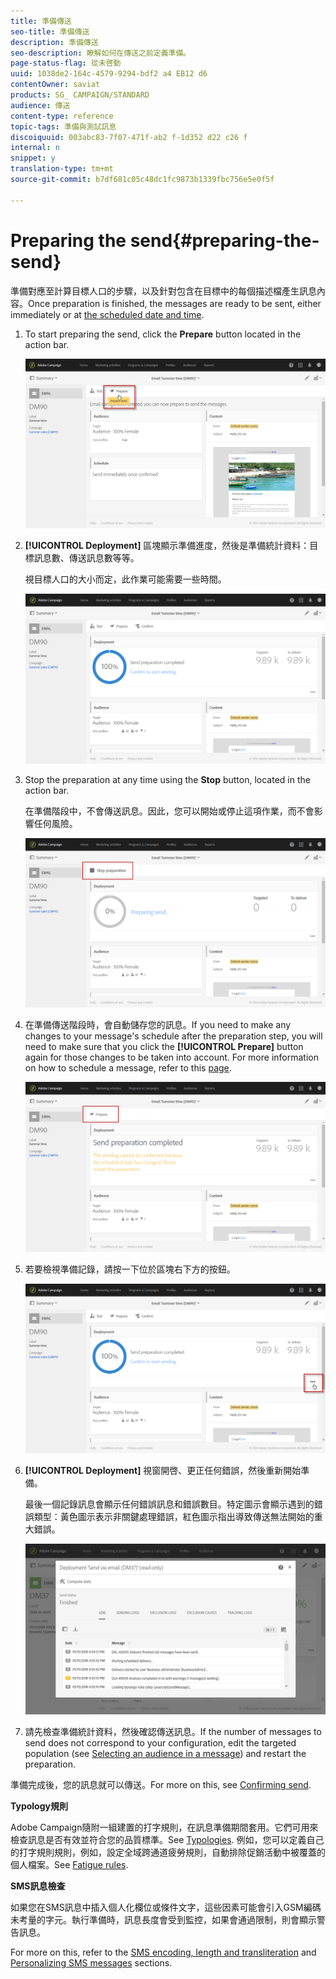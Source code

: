 ```yaml
---
title: 準備傳送
seo-title: 準備傳送
description: 準備傳送
seo-description: 瞭解如何在傳送之前定義準備。
page-status-flag: 從未啓動
uuid: 1038de2-164c-4579-9294-bdf2 a4 EB12 d6
contentOwner: saviat
products: SG_ CAMPAIGN/STANDARD
audience: 傳送
content-type: reference
topic-tags: 準備與測試訊息
discoiquuid: 003abc83-7f07-471f-ab2 f-1d352 d22 c26 f
internal: n
snippet: y
translation-type: tm+mt
source-git-commit: b7df681c05c48dc1fc9873b1339fbc756e5e0f5f

---
```



# Preparing the send{#preparing-the-send}

準備對應至計算目標人口的步驟，以及針對包含在目標中的每個描述檔產生訊息內容。Once preparation is finished, the messages are ready to be sent, either immediately or at [the scheduled date and time](../../sending/using/about-scheduling-messages.md).

1. To start preparing the send, click the **Prepare** button located in the action bar.

   ![](assets/preparing_delivery_2.png)

1. **[!UICONTROL Deployment]** 區塊顯示準備進度，然後是準備統計資料：目標訊息數、傳送訊息數等等。

   視目標人口的大小而定，此作業可能需要一些時間。

   ![](assets/preparing_delivery.png)

1. Stop the preparation at any time using the **Stop** button, located in the action bar.

   在準備階段中，不會傳送訊息。因此，您可以開始或停止這項作業，而不會影響任何風險。

   ![](assets/preparing_delivery_6.png)

1. 在準備傳送階段時，會自動儲存您的訊息。If you need to make any changes to your message's schedule after the preparation step, you will need to make sure that you click the **[!UICONTROL Prepare]** button again for those changes to be taken into account. For more information on how to schedule a message, refer to this [page](../../sending/using/about-scheduling-messages.md).

   ![](assets/preparing_delivery_5.png)

1. 若要檢視準備記錄，請按一下位於區塊右下方的按鈕。

   ![](assets/preparing_delivery_4.png)

1. **[!UICONTROL Deployment]** 視窗開啓、更正任何錯誤，然後重新開始準備。

   最後一個記錄訊息會顯示任何錯誤訊息和錯誤數目。特定圖示會顯示遇到的錯誤類型：黃色圖示表示非關鍵處理錯誤，紅色圖示指出導致傳送無法開始的重大錯誤。

   ![](assets/preparing_delivery_3.png)

1. 請先檢查準備統計資料，然後確認傳送訊息。If the number of messages to send does not correspond to your configuration, edit the targeted population (see [Selecting an audience in a message](../../audiences/using/selecting-an-audience-in-a-message.md)) and restart the preparation.

準備完成後，您的訊息就可以傳送。For more on this, see [Confirming send](../../sending/using/confirming-the-send.md).

**Typology規則**

Adobe Campaign隨附一組建置的打字規則，在訊息準備期間套用。它們可用來檢查訊息是否有效並符合您的品質標準。See [Typologies](../../administration/using/about-typology-rules.md). 例如，您可以定義自己的打字規則規則，例如，設定全域跨通道疲勞規則，自動排除促銷活動中被覆蓋的個人檔案。See [Fatigue rules](../../administration/using/fatigue-rules.md).

**SMS訊息檢查**

如果您在SMS訊息中插入個人化欄位或條件文字，這些因素可能會引入GSM編碼未考量的字元。執行準備時，訊息長度會受到監控，如果會通過限制，則會顯示警告訊息。

For more on this, refer to the [SMS encoding, length and transliteration](../../administration/using/configuring-sms-channel.md#sms-encoding--length-and-transliteration) and [Personalizing SMS messages](../../channels/using/personalizing-sms-messages.md) sections.
